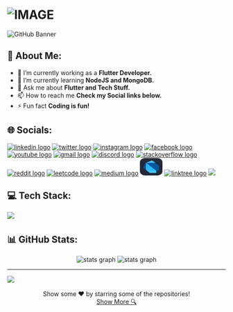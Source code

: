 <h1>
  <picture>
    <source media="(prefers-color-scheme: dark)" srcset="https://readme-typing-svg.demolab.com/?font=Fira+Code&weight=600&size=30&duration=4500&pause=1000&color=FFFFFF&background=301B5D00&vCenter=true&width=435&lines=Hi+👋+I'm+Aakash!">
    <source media="(prefers-color-scheme: light)" srcset="https://readme-typing-svg.demolab.com?font=Fira+Code&weight=600&size=30&duration=4500&pause=1000&color=000000&background=301B5D00&vCenter=true&width=435&lines=Hi+👋+I'm+Aakash!">
    <img alt="IMAGE" src="http://LIGHT_IMAGE_URL.png">
  </picture>
</h1>


![GitHub Banner](https://user-images.githubusercontent.com/58959408/232639433-cb0aea21-66f0-4508-a771-85e2089c5a87.gif)


## 💫 About Me:
- 🔭 I’m currently working as a **Flutter Developer.**
- 🌱 I’m currently learning **NodeJS and MongoDB.**
- 💬 Ask me about **Flutter and Tech Stuff.**
- 📫 How to reach me **Check my Social links below.**
- ⚡ Fun fact **Coding is fun!**


## 🌐 Socials:
<div align="left">
  <a href="https://linkedin.com/in/aakash569" target="_blank">
  <img src="https://raw.githubusercontent.com/maurodesouza/profile-readme-generator/master/src/assets/icons/social/linkedin/default.svg" width="52" height="40" alt="linkedin logo"  /></a>
    
  <a href="https://twitter.com/aakash569" target="_blank">
  <img src="https://raw.githubusercontent.com/maurodesouza/profile-readme-generator/master/src/assets/icons/social/twitter/default.svg" width="52" height="40" alt="twitter logo"  /></a>
    
  <a href="https://instagram.com/ig_aakash569" target="_blank">
  <img src="https://raw.githubusercontent.com/maurodesouza/profile-readme-generator/master/src/assets/icons/social/instagram/default.svg" width="52" height="40" alt="instagram logo"  /></a>
    
  <a href="https://facebook.com/aakash569" target="_blank">
  <img src="https://raw.githubusercontent.com/maurodesouza/profile-readme-generator/master/src/assets/icons/social/facebook/default.svg" width="52" height="40" alt="facebook logo"  /></a>     
   
   <a href="https://youtube.com/@defconOP" target="_blank">
  <img src="https://raw.githubusercontent.com/maurodesouza/profile-readme-generator/master/src/assets/icons/social/youtube/default.svg" width="52" height="40" alt="youtube logo"  /></a>
  
   <a href="https://aakashrajbanshi58@gmail.com" target="_blank">
  <img src="https://raw.githubusercontent.com/maurodesouza/profile-readme-generator/master/src/assets/icons/social/gmail/default.svg" width="52" height="40" alt="gmail logo"  /></a>
  
   <a href="https://discord.com/channels/@notyourdefcon" target="_blank"> 
  <img src="https://raw.githubusercontent.com/maurodesouza/profile-readme-generator/master/src/assets/icons/social/discord/default.svg" width="52" height="40" alt="discord logo"  /></a>
  
   <a href="https://stackoverflow.com/users/23926080/aakash-rajbanshi" target="_blank"> 
  <img src="https://raw.githubusercontent.com/maurodesouza/profile-readme-generator/master/src/assets/icons/social/stackoverflow/default.svg" width="52" height="40" alt="stackoverflow logo"  /></a>
  
   <a href="https://www.reddit.com/user/aakash569/" target="_blank">
  <img src="https://github.com/gauravghongde/social-icons/blob/master/PNG/Color/Reddit.png"  height="40" alt="reddit logo"  /></a>
  
   <a href="https://leetcode.com/u/aakashrajbanshi58/" target="_blank">
  <img src="https://github.com/dheereshagrwal/colored-icons/blob/master/public/icons/leetcode/leetcode-light.png"  height="40" alt="leetcode logo"  /></a>
  
   <a href="https://medium.com/@aakash569" target="_blank">
  <img src="https://raw.githubusercontent.com/maurodesouza/profile-readme-generator/master/src/assets/icons/social/medium/default.svg" width="52" height="40" alt="medium logo"  /></a>
  
   <a href="https://pub.dev/publishers/aakashrajbanshi.com.np/packages" target="_blank">
  <img src="https://github.com/tandpfun/skill-icons/blob/main/icons/Dart-Dark.svg" width="52" height="40" alt="pub.dev logo"  /></a>
  
   <a href="https://linktr.ee/aakash569" target="_blank">
  <img src="https://raw.githubusercontent.com/maurodesouza/profile-readme-generator/master/src/assets/icons/social/linktree/default.svg" width="52" height="40" alt="linktree logo"  /></a>
  
  <a href="https://zaap.bio/aakash569" target="_blank" rel="noreferrer">
  <img src="https://s3-eu-west-1.amazonaws.com/tpd/logos/60e537346fa87d00016b77cc/0x0.png" width="40" />
  </a>
</div>


## 💻 Tech Stack:
<div align="left">
  <a href="#">
    <img src="https://skillicons.dev/icons?i=dart,flutter,firebase,postman,photoshop,xd,figma,wordpress,vscode,androidstudio,git,github,gitlab,linux&theme=dark" />
  </a> 
</div>


## 📊 GitHub Stats:
<div align="center">
  <img src="https://github-readme-stats.vercel.app/api?username=aakashx58&theme=tokyonight&hide_border=false&include_all_commits=true&count_private=true" height="150" alt="stats graph"  />
   <img src="https://github-readme-streak-stats.herokuapp.com/?user=aakashx58&theme=tokyonight&hide_border=false" height="150" alt="stats graph"  />
</div>


<!--## 🐍 GitHub Contributions:
![snake gif](https://github.com/aakashx58/aakashx58/blob/output/github-contribution-grid-snake.svg)-->
<!--<div align="center">
 <img alt="snake eating my contributions" src="https://raw.githubusercontent.com/Bishalmoktan/Bishalmoktan/output/github-contribution-grid-snake.svg" />
</div>-->


<!--## 📅 Isometric commit calendar:
  <td  align="center">
        <details open><summary>Full year calendar</summary><img alt="" width="400" src="https://github.com/lowlighter/metrics/blob/examples/metrics.plugin.isocalendar.fullyear.svg" alt=""></img></details>
        <details><summary>Half year calendar</summary><img alt="" width="400" src="https://github.com/lowlighter/metrics/blob/examples/metrics.plugin.isocalendar.svg" alt=""></img></details>
        <img width="900" height="1" alt="">
      </td>-->

---
[![](https://visitcount.itsvg.in/api?id=aakashx58&icon=0&color=1)](https://visitcount.itsvg.in)


<div align="center">
  Show some ❤️ by starring some of the repositories!
</div>


<div align="center">
  <a href="https://github.com/aakashx58?tab=repositories" title="Show Repositories">Show More 🔍</a>
</div>

